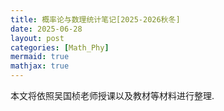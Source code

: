 ```yaml
---
title: 概率论与数理统计笔记[2025-2026秋冬]
date: 2025-06-28
layout: post
categories: [Math_Phy]
mermaid: true 
mathjax: true
---
```


本文将依照吴国桢老师授课以及教材等材料进行整理.
